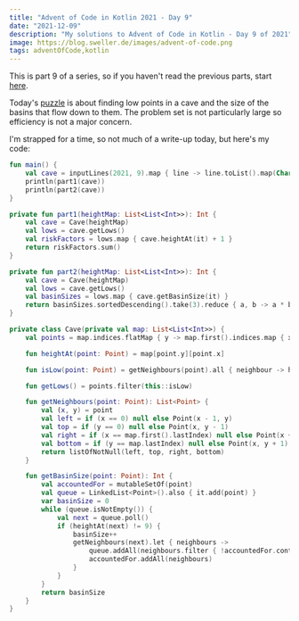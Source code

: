 ```yaml
---
title: "Advent of Code in Kotlin 2021 - Day 9"
date: "2021-12-09"
description: "My solutions to Advent of Code in Kotlin - Day 9 of 2021"
image: https://blog.sweller.de/images/advent-of-code.png
tags: adventOfCode,kotlin
---
```


This is part 9 of a series, so if you haven't read the previous parts, start [here](https://blog.sweller.de/posts/advent-of-code-2021-1).

Today's [puzzle](https://adventofcode.com/2021/day/9) is about finding low points in a cave and the size of the basins that flow down to them. The problem set is not particularly large so efficiency is not a major concern.

I'm strapped for a time, so not much of a write-up today, but here's my code:

```kotlin
fun main() {
    val cave = inputLines(2021, 9).map { line -> line.toList().map(Char::toString).map(String::toInt) }
    println(part1(cave))
    println(part2(cave))
}

private fun part1(heightMap: List<List<Int>>): Int {
    val cave = Cave(heightMap)
    val lows = cave.getLows()
    val riskFactors = lows.map { cave.heightAt(it) + 1 }
    return riskFactors.sum()
}

private fun part2(heightMap: List<List<Int>>): Int {
    val cave = Cave(heightMap)
    val lows = cave.getLows()
    val basinSizes = lows.map { cave.getBasinSize(it) }
    return basinSizes.sortedDescending().take(3).reduce { a, b -> a * b }
}

private class Cave(private val map: List<List<Int>>) {
    val points = map.indices.flatMap { y -> map.first().indices.map { x -> Point(x, y) } }

    fun heightAt(point: Point) = map[point.y][point.x]

    fun isLow(point: Point) = getNeighbours(point).all { neighbour -> heightAt(neighbour) > heightAt(point) }

    fun getLows() = points.filter(this::isLow)

    fun getNeighbours(point: Point): List<Point> {
        val (x, y) = point
        val left = if (x == 0) null else Point(x - 1, y)
        val top = if (y == 0) null else Point(x, y - 1)
        val right = if (x == map.first().lastIndex) null else Point(x + 1, y)
        val bottom = if (y == map.lastIndex) null else Point(x, y + 1)
        return listOfNotNull(left, top, right, bottom)
    }

    fun getBasinSize(point: Point): Int {
        val accountedFor = mutableSetOf(point)
        val queue = LinkedList<Point>().also { it.add(point) }
        var basinSize = 0
        while (queue.isNotEmpty()) {
            val next = queue.poll()
            if (heightAt(next) != 9) {
                basinSize++
                getNeighbours(next).let { neighbours ->
                    queue.addAll(neighbours.filter { !accountedFor.contains(it) })
                    accountedFor.addAll(neighbours)
                }
            }
        }
        return basinSize
    }
}
```

